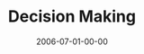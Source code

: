 ---
layout: message
category: message
series: "Hard Work"
title: "Decision Making"
date: 2006-07-01-00-00
message_id: 62
audio: "http://s3.amazonaws.com/crossroads-media/media/legacy/mp3/Hard_Work_03_Decision_Making_07-02-06_Wells.mp3"
audio-duration: "45:20"
explicit: "N"
---